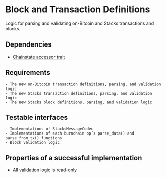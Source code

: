 # Block and Transaction Definitions

Logic for parsing and validating on-Bitcoin and Stacks transactions and blocks.

## Dependencies

- [Chainstate accessor trait](./chainstate_accessor_trait.md)

## Requirements

    - The new on-Bitcoin transaction definitions, parsing, and validation logic
    - The new Stacks transaction definitions, parsing, and validation logic
    - The new Stacks block definitions, parsing, and validation logic

## Testable interfaces

    - Implementations of StacksMessageCodec
    - Implementations of each burnchain op’s parse_data() and parse_from_tx() functions
    - Block validation logic

## Properties of a successful implementation

- All validation logic is read-only
